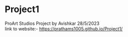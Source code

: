 # Project1<br>
ProArt Studios Project by Avishkar 28/5/2023 <br>
link to website:- https://prathams1005.github.io/Project1/
